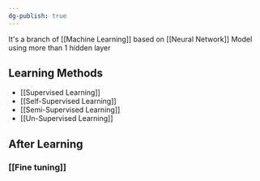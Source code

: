 ```yaml
---
dg-publish: true
---
```

It's a branch of [[Machine Learning]] based on [[Neural Network]] Model using more than 1 hidden layer 


## Learning Methods
- [[Supervised Learning]]
- [[Self-Supervised Learning]]
- [[Semi-Supervised Learning]]
- [[Un-Supervised Learning]]


## After Learning
### [[Fine tuning]]
